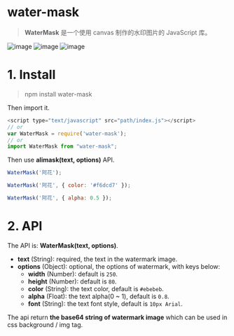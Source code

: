# water-mask

> **WaterMask** 是一个使用 canvas 制作的水印图片的 JavaScript 库。

![image](https://raw.githubusercontent.com/allan2coder/water-mask/master/watermask.png)
![image](https://raw.githubusercontent.com/allan2coder/water-mask/master/watermask.png)
![image](https://raw.githubusercontent.com/allan2coder/water-mask/master/watermask.png)

# 1. Install

> npm install water-mask

Then import it.

```js
<script type="text/javascript" src="path/index.js"></script>
// or
var WaterMask = require('water-mask');
// or
import WaterMask from "water-mask";
```

Then use **alimask(text, options)** API.

```js
WaterMask('阿花');

WaterMask('阿花', { color: '#f6dcd7' });

WaterMask('阿花', { alpha: 0.5 });
```


# 2. API

The API is: **WaterMask(text, options)**.
 
 - **text** (String): required, the text in the watermark image. 
 - **options** (Object): optional, the options of watermark, with keys below:
   - **width** (Number): default is `250`.
   - **height** (Number): default is `80`.
   - **color** (String): the text color, default is `#ebebeb`.
   - **alpha** (Float): the text alpha(0 ~ 1), default is `0.8`.
   - **font** (String): the text font style, default is `10px Arial`.

The api return **the base64 string of watermark image** which can be used in css background / img tag.